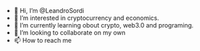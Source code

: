 - 👋 Hi, I’m @LeandroSordi
- 👀 I’m interested in cryptocurrency and economics.
- 🌱 I’m currently learning obout crypto, web3.0 and programing.
- 💞️ I’m looking to collaborate on my own
- 📫 How to reach me 

<!---
LeandroSordi/LeandroSordi is a ✨ special ✨ repository because its `README.md` (this file) appears on your GitHub profile.
You can click the Preview link to take a look at your changes.
--->
